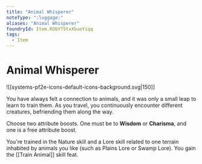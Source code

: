 ```yaml
---
title: "Animal Whisperer"
noteType: ":luggage:"
aliases: "Animal Whisperer"
foundryId: Item.RObYT5txXbuoYiqq
tags:
  - Item
---
```


# Animal Whisperer
![[systems-pf2e-icons-default-icons-background.svg|150]]

You have always felt a connection to animals, and it was only a small leap to learn to train them. As you travel, you continuously encounter different creatures, befriending them along the way.

Choose two attribute boosts. One must be to **Wisdom** or **Charisma**, and one is a free attribute boost.

You're trained in the Nature skill and a Lore skill related to one terrain inhabited by animals you like (such as Plains Lore or Swamp Lore). You gain the [[Train Animal]] skill feat.
